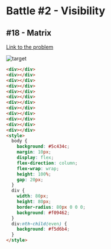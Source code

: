 # Battle #2 - Visibility

## #18 - Matrix

[Link to the problem](https://cssbattle.dev/play/18)

![target](https://cssbattle.dev/targets/18.png)

```html
<div></div>
<div></div>
<div></div>
<div></div>
<div></div>
<div></div>
<div></div>
<div></div>
<div></div>
<div></div>
<div></div>
<div></div>
<style>
  body {
    background: #5c434c;
    margin: 10px;
    display: flex;
    flex-direction: column;
    flex-wrap: wrap;
    height: 100%;
    gap: 20px;
  }
  div {
    width: 80px;
    height: 80px;
    border-radius: 80px 0 0 0;
    background: #f09462;
  }
  div:nth-child(even) {
    background: #f5d6b4;
  }
</style>
```
